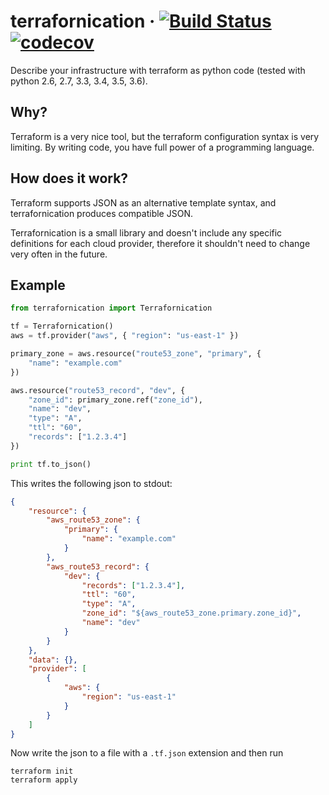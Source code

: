 # terrafornication &middot; [![Build Status](https://travis-ci.org/ulich/terrafornication.svg?branch=master)](https://travis-ci.org/ulich/terrafornication) [![codecov](https://codecov.io/gh/ulich/terrafornication/branch/master/graph/badge.svg)](https://codecov.io/gh/ulich/terrafornication)

Describe your infrastructure with terraform as python code (tested with python 2.6, 2.7, 3.3, 3.4, 3.5, 3.6).


## Why?

Terraform is a very nice tool, but the terraform configuration syntax is very limiting.
By writing code, you have full power of a programming language.


## How does it work?

Terraform supports JSON as an alternative template syntax, and terrafornication produces compatible JSON.

Terrafornication is a small library and doesn't include any specific definitions for each cloud provider,
therefore it shouldn't need to change very often in the future.


## Example

```python
from terrafornication import Terrafornication

tf = Terrafornication()
aws = tf.provider("aws", { "region": "us-east-1" })

primary_zone = aws.resource("route53_zone", "primary", {
    "name": "example.com"
})

aws.resource("route53_record", "dev", {
    "zone_id": primary_zone.ref("zone_id"),
    "name": "dev",
    "type": "A",
    "ttl": "60",
    "records": ["1.2.3.4"]
})

print tf.to_json()
```

This writes the following json to stdout:
```json
{
    "resource": {
        "aws_route53_zone": {
            "primary": {
                "name": "example.com"
            }
        },
        "aws_route53_record": {
            "dev": {
                "records": ["1.2.3.4"],
                "ttl": "60",
                "type": "A",
                "zone_id": "${aws_route53_zone.primary.zone_id}",
                "name": "dev"
            }
        }
    },
    "data": {},
    "provider": [
        {
            "aws": {
                "region": "us-east-1"
            }
        }
    ]
}
```

Now write the json to a file with a `.tf.json` extension and then run
```
terraform init
terraform apply
```

